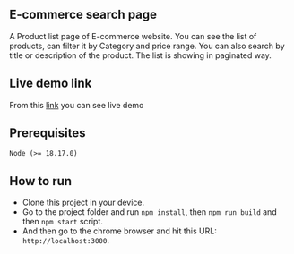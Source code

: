 ## E-commerce search page

A Product list page of E-commerce website. You can see the list of products, can filter it by Category and price range. You can also search by title or description of the product. The list is showing in paginated way.

## Live demo link
From this [link](https://ecommerce-search-b0sd7zu55-shahmahdi11gmailcoms-projects.vercel.app) you can see live demo

## Prerequisites

```
Node (>= 18.17.0)
```

## How to run

- Clone this project in your device.
- Go to the project folder and run ``` npm install ```, then ``` npm run build ``` and then ``` npm start ``` script.
- And then go to the chrome browser and hit this URL: ``` http://localhost:3000 ```.

